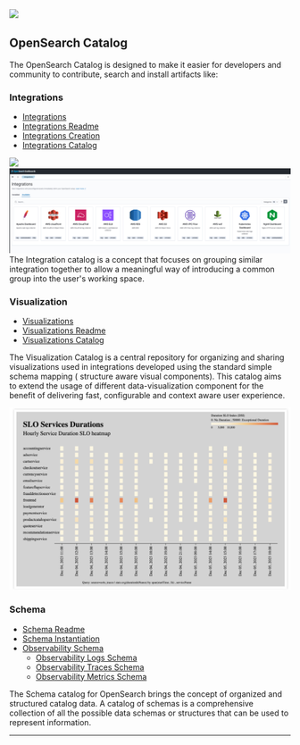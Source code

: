 <img src="https://opensearch.org/assets/img/opensearch-logo-themed.svg" height="64px">

## OpenSearch Catalog

The OpenSearch Catalog is designed to make it easier for developers and community to contribute, search and install artifacts like:

### Integrations
- [Integrations](https://opensearch.org/docs/latest/integrations/)
- [Integrations Readme](https://github.com/opensearch-project/opensearch-catalog/blob/main/docs/integrations/README.md)
- [Integrations Creation](https://github.com/opensearch-project/opensearch-catalog/blob/main/docs/integrations/Integration-creation.md)
- [Integrations Catalog](https://htmlpreview.github.io/?https://github.com/opensearch-project/opensearch-catalog/blob/main/integrations/observability/catalog.html)


![](img/)![integrations-observability-catalog.png](img%2Fintegrations-observability-catalog.png)
The Integration catalog is a concept that focuses on grouping similar integration together to allow a meaningful way of introducing a common group into the user's working space.


### Visualization
- [Visualizations](https://opensearch.org/docs/latest/visualization/)
- [Visualizations Readme](https://github.com/opensearch-project/opensearch-catalog/blob/main/docs/visualization/README.md)
- [Visualizations Catalog](https://htmlpreview.github.io/?https://github.com/opensearch-project/opensearch-catalog/blob/main/visualization/observability/catalog.html)

The Visualization Catalog is a central repository for organizing and sharing visualizations used in integrations developed using the standard simple schema mapping ( structure aware visual components).
This catalog aims to extend the usage of different data-visualization component for the benefit of delivering fast, configurable and context aware user experience.

![service-duration.png](img%2Fvisualization%2Fservice-duration.png)

### Schema
- [Schema Readme](https://github.com/opensearch-project/opensearch-catalog/blob/main/docs/schema/README.md)
- [Schema Instantiation](https://github.com/opensearch-project/opensearch-catalog/blob/main/docs/schema/initiation.md)
- [Observability Schema](https://github.com/opensearch-project/opensearch-catalog/blob/main/docs/schema/observability/README.md)
  - [Observability Logs Schema](https://github.com/opensearch-project/opensearch-catalog/tree/main/docs/schema/observability/logs#readme)
  - [Observability Traces Schema](https://github.com/opensearch-project/opensearch-catalog/tree/main/docs/schema/observability/traces#readme)
  - [Observability Metrics Schema](https://github.com/opensearch-project/opensearch-catalog/tree/main/docs/schema/observability/metrics#readme)


The Schema catalog for OpenSearch brings the concept of organized and structured catalog data.
A catalog of schemas is a comprehensive collection of all the possible data schemas or structures that can be used to represent information.

---

